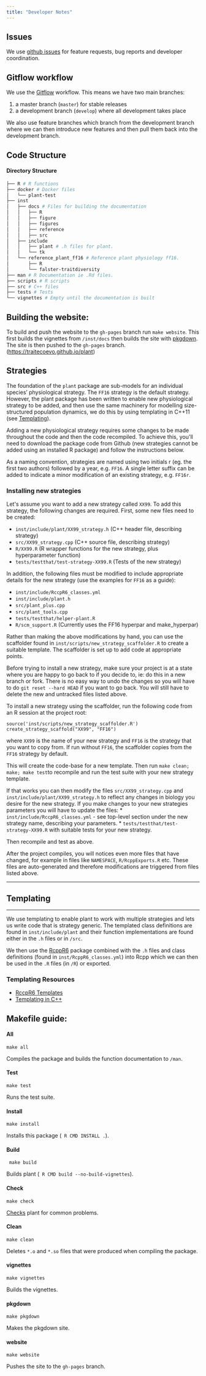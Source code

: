 ```yaml
---
title: "Developer Notes"
---
```


## Issues

We use [github issues](https://github.com/traitecoevo/plant/issues/) for feature requests, bug reports and  developer coordination.

## Gitflow workflow

We use the [Gitflow](https://www.atlassian.com/git/tutorials/comparing-workflows/gitflow-workflow) workflow.
This means we have two main branches:

1. a master branch (`master`) for stable releases
2. a development branch (`develop`) where all development takes place

We also use feature branches which branch from the development branch where we can then introduce new features and then pull them back into the development branch.

##  Code Structure
#### Directory  Structure
```sh
├── R # R functions
├── docker # Docker files
│   └── plant-test
├── inst
│   ├── docs # Files for building the documentation
│   │   ├── R
│   │   ├── figure
│   │   ├── figures
│   │   ├── reference
│   │   ├── src
│   ├── include
│   │   ├── plant # .h files for plant.
│   │   └── tk
│   └── reference_plant_ff16 # Reference plant physiology ff16.
│       ├── R
│       └── falster-traitdiversity
├── man # R Documentation ie .Rd files.
├── scripts # R scripts
├── src # C++ files
├── tests # Tests
└── vignettes # Empty until the documentation is built
```

## Building the website:

To build and push the website to the `gh-pages` branch run `make website`.
This first builds the vignettes from `/inst/docs` then builds the site with [pkgdown](http://pkgdown.r-lib.org).
The site is then pushed to the `gh-pages` branch. (https://traitecoevo.github.io/plant)

## Strategies

The foundation of the `plant` package are sub-models for an individual species’ physiological strategy. The `FF16` strategy is the default strategy. However, the plant package has been written to enable new physiological strategy to be added, and then use the same machinery for modelling size-structured population dynamics, we do this by using templating in C++11 (see [Templating](#templating)).

Adding a new physiological strategy requires some changes to be made throughout the code and then the code recompiled. To achieve this, you'll need to download the package code from Github (new strategies cannot be added using an installed R package) and follow the instructions below. 

As a naming convention, strategies are named using two initials r (eg. the first two authors) followed by a year, e.g. `FF16`. A single letter suffix can be added to indicate a minor modification of an existing strategy, e.g. `FF16r`. 

### Installing new strategies

Let's assume you want to add a new strategy called `XX99`. To add this strategy, the following changes are required. First, some new files need to be created:

* `inst/include/plant/XX99_strategy.h` (C++ header file, describing strategy)
* `src/XX99_strategy.cpp`  (C++ source file, describing strategy)
* `R/XX99.R`  (R wrapper functions for the new strategy, plus hyperparameter function)
* `tests/testthat/test-strategy-XX99.R` (Tests of the new strategy)

In addition, the following files must be modified to include appropriate details for the new strategy (use the examples for `FF16` as a guide):

* `inst/include/RccpR6_classes.yml`
* `inst/include/plant.h`
* `src/plant_plus.cpp`
* `src/plant_tools.cpp`
* `tests/testthat/helper-plant.R`
* `R/scm_support.R` (Currently uses the FF16 hyperpar and make_hyperpar)

Rather than making the above modifications by hand, you can use the scaffolder found in `inst/scripts/new_strategy_scaffolder.R` to create a suitable template. The scaffolder is set up to add code at appropriate points. 

Before trying to install a new strategy, make sure your project is at a state where you are happy to go back to if you decide to, ie: do this in a new branch or fork. There is no easy way to undo the changes so you will have to do `git reset --hard HEAD` if you want to go back. You will still have to delete the new and untracked files listed above.

To install a new strategy using the scaffolder, run the following code from an R session at the project root:

```{r}
source('inst/scripts/new_strategy_scaffolder.R')
create_strategy_scaffold("XX99", "FF16")
```
where `XX99` is the name of your new strategy and `FF16` is the strategy that you want to copy from. If run without `FF16`, the scaffolder copies from the `FF16` strategy by default.

This will create the code-base for a new template. Then run `make clean; make; make test`to recompile and run the test suite with your new strategy template.

If that works you can then modify the files `src/XX99_strategy.cpp` and `inst/include/plant/XX99_strategy.h` to reflect any changes in biology you desire for the new strategy. If you make changes to your new strategies parameters you will have to update the files: 
	* `inst/include/RccpR6_classes.yml` - see top-level section under the new strategy name, describing your parameters.
	* `tests/testthat/test-strategy-XX99.R` with suitable tests for your new strategy.

Then recompile and test as above.

After the project compiles, you will notices even more files that have changed, for example in files like `NAMESPACE`, `R/RcppExports.R` etc. These files are auto-generated and therefore modifications are triggered from files listed above.

----

## Templating
---

We use templating to enable plant to work with multiple strategies and lets us write code that is strategy generic.
The templated class definitions are found in `inst/include/plant` and their function implementations are found either in the `.h` files or in `/src`.

We then use the [RcppR6](https://github.com/richfitz/RcppR6) package combined with the `.h` files and class definitions (found in `inst/RcppR6_classes.yml`) into Rcpp which we can then be used in the `.R` files (in `/R`) or exported.

### Templating Resources

* [RccpR6 Templates](http://htmlpreview.github.io/?https://raw.githubusercontent.com/richfitz/RcppR6/master/inst/doc/templates.html)
* [Templating in C++](https://en.wikipedia.org/wiki/Template_(C%2B%2B))


## Makefile guide:

#### All

```make all```

Compiles the package and builds the function documentation to `/man`. 

#### Test

```make test```

Runs the test suite.

#### Install

```make install```

Installs this package (` R CMD INSTALL .`).

#### Build

``` make build```

Builds plant (` R CMD build --no-build-vignettes`).

#### Check

```make check```

[Checks](http://r-pkgs.had.co.nz/check.html) plant for common problems.

#### Clean

```make clean```

Deletes `*.o` and `*.so` files that were produced when compiling the package.

#### vignettes

```make vignettes```

Builds the vignettes.

#### pkgdown

```make pkgdown```

Makes the pkgdown site.

#### website

```make website```

Pushes the site to the `gh-pages` branch. 

